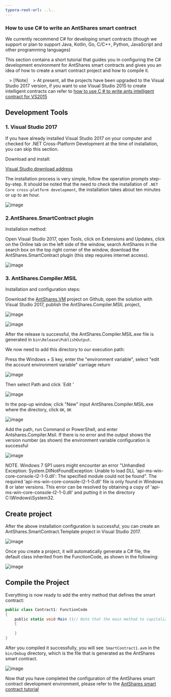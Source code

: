 ```yaml
---
typora-root-url: ..\..
---
```


### How to use C# to write an AntShares smart contract

We currently recommend C# for developing smart contracts (though we support or plan to support Java, Kotlin, Go, C/C++, Python, JavaScript and other programming languages)

This section contains a short tutorial that guides you in configuring the C# development environment for AntShares smart contracts and gives you an idea of ​​how to create a smart contract project and how to compile it.

   > [!Note]
   > At present, all the projects have been upgraded to the Visual Studio 2017 version, if you want to use Visual Studio 2015 to create intelligent contracts can refer to [how to use C # to write ants intelligent contract for VS2015](getting-started-2015.md)

## Development Tools

### 1. Visual Studio 2017

If you have already installed Visual Studio 2017 on your computer and checked for .NET Cross-Platform Development at the time of installation, you can skip this section.

Download and install:

[Visual Studio download address](https://www.visualstudio.com/products/visual-studio-community-vs)

The installation process is very simple, follow the operation prompts step-by-step. It should be noted that the need to check the installation of `.NET Core cross-platform development`, the installation takes about ten minutes or up to an hour.

![image](http://docs.antshares.org/images/2017-06-02_18-18-13.jpg)

### 2.AntShares.SmartContract plugin

Installation method:

Open Visual Studio 2017, open Tools, click on Extensions and Updates, click on the Online tab on the left side of the window, search AntShares in the search box on the top right corner of the window, download the AntShares.SmartContract plugin (this step requires internet access).

![image](http://docs.antshares.org/images/2017-06-02_18-28-37.jpg)

### 3. AntShares.Compiler.MSIL

Installation and configuration steps:

Download the [AntShares.VM](https://github.com/AntShares/AntShares.VM) project on Github, open the solution with Visual Studio 2017, publish the AntShares.Compiler.MSIL project,

![image](http://docs.antshares.org/images/2017-06-02_18-21-53.jpg)

![image](http://docs.antshares.org/images/2017-06-02_18-37-44.jpg)

After the release is successful, the AntShares.Compiler.MSIL.exe file is generated in `bin\Release\PublishOutput`.

We now need to add this directory to our execution path:

Press the Windows + S key, enter the "environment variable", select "edit the account environment variable" carriage return

![image](http://docs.antshares.org/images/2017-06-07_12-07-03.png)

Then select Path and click `Edit '

![image](http://docs.antshares.org/images/2017-06-07_11-35-28.png)

In the pop-up window, click "New" input AntShares.Compiler.MSIL.exe where the directory, click `OK`, `OK`

![image](http://docs.antshares.org/images/2017-06-07_11-29-16.png)

Add the path, run Command or PowerShell, and enter Antshares.Compiler.Msil. If there is no error and the output shows the version number (as shown) the environment variable configuration is successful

![image](http://docs.antshares.org/images/2017-06-07_11-48-23.png)

NOTE. Windows 7 SP1 users might encounter an error "Unhandled Exception: System.DllNotFoundException: Unable to load DLL 'api-ms-win-core-console-l2-1-0.dll': The specified module could not be found". The required 'api-ms-win-core-console-l2-1-0.dll' file is only found in Windows 8 or later versions. This error can be resolved by obtaining a copy of 'api-ms-win-core-console-l2-1-0.dll' and putting it in the directory C:\Windows\System32.

## Create project

After the above installation configuration is successful, you can create an AntShares.SmartContract.Template project in Visual Studio 2017.

![image](http://docs.antshares.org/images/2017-06-07_11-51-20.png)

Once you create a project, it will automatically generate a C# file, the default class inherited from the FunctionCode, as shown in the following:

![image](http://docs.antshares.org/images/2017-06-07_11-55-41.png)

## Compile the Project

Everything is now ready to add the entry method that defines the smart contract:

```c#
public class Contract1: FunctionCode
{
    public static void Main ()// Note that the main method to capitalize
    {
        
    }
}
```

After you compiled it successfully, you will see` SmartContract1.avm` in the `bin/Debug` directory, which is the file that is generated as the AntShares smart contract.

![image](http://docs.antshares.org/images/2017-05-11_13-21-21.jpg)

Now that you have completed the configuration of the AntShares smart contract development environment, please refer to the [AntShares smart contract tutorial](tutorial.md)

